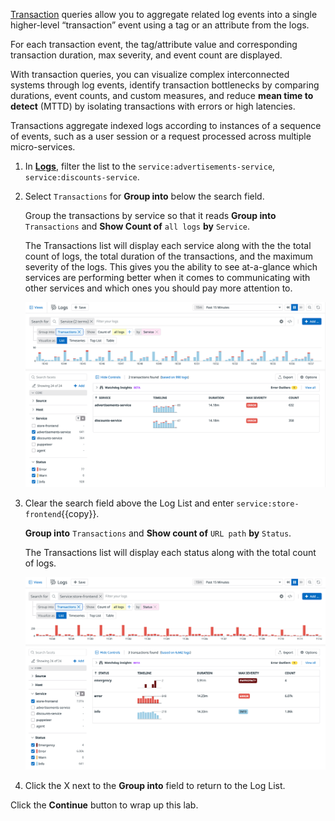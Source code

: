 <a href="https://docs.datadoghq.com/logs/explorer/group/#transactions" target="_blank">Transaction</a> queries allow you to aggregate related log events into a single higher-level “transaction” event using a tag or an attribute from the logs. 

For each transaction event, the tag/attribute value and corresponding transaction duration, max severity, and event count are displayed. 

With transaction queries, you can visualize complex interconnected systems through log events, identify transaction bottlenecks by comparing durations, event counts, and custom measures, and reduce **mean time to detect** (MTTD) by isolating transactions with errors or high latencies.

Transactions aggregate indexed logs according to instances of a sequence of events, such as a user session or a request processed across multiple micro-services. 

1. In <a href="https://app.datadoghq.com/logs" target="_datadog">**Logs**</a>, filter the list to the `service:advertisements-service`, `service:discounts-service`.

2. Select `Transactions` for **Group into** below the search field.

    Group the transactions by service so that it reads **Group into** `Transactions` and **Show Count of** `all logs` **by** `Service`.

    The Transactions list will display each service along with the the total count of logs, the total duration of the transactions, and the maximum severity of the logs. This gives you the ability to see at-a-glance which services are performing better when it comes to communicating with other services and which ones you should pay more attention to.

    ![ads_discounts_transactions](assets/ads_discounts_transactions.png)

3. Clear the search field above the Log List and enter `service:store-frontend`{{copy}}.

    **Group into** `Transactions` and **Show count of** `URL path` **by** `Status`.

    The Transactions list will display each status along with the total count of logs.

    ![frontend_status_transactions](assets/frontend_status_transactions.png)

4. Click the X next to the **Group into** field to return to the Log List.

Click the **Continue** button to wrap up this lab.
